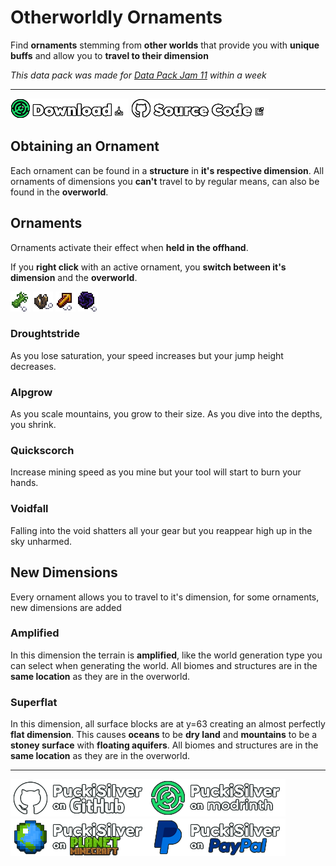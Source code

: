# Otherworldly Ornaments
Find **ornaments** stemming from **other worlds** that provide you with **unique buffs** and allow you to **travel to their dimension**

_This data pack was made for [Data Pack Jam 11](https://www.planetminecraft.com/jam/datapackjam11/) within a week_

---

[![modrinth Download](https://raw.githubusercontent.com/PuckiSilver/static-files/main/link_logos/modrinth_download.png)](https://modrinth.com/user/PuckiSilver)
[![GitHub Source Code](https://raw.githubusercontent.com/PuckiSilver/static-files/main/link_logos/github_source_code.png)](https://github.com/PuckiSilver)

## Obtaining an Ornament
Each ornament can be found in a **structure** in **it's respective dimension**.
All ornaments of dimensions you **can't** travel to by regular means, can also be found in the **overworld**.

## Ornaments
Ornaments activate their effect when **held in the offhand**.

If you **right click** with an active ornament, you **switch between it's dimension** and the **overworld**.

[![droughtstride](images/speedfood.png)](#droughtstride)
[![alpgrow](images/size.png)](#alpgrow)
[![quickscorch](images/mining.png)](#quickscorch)
[![voidfall](images/voidfall.png)](#voidfall)

### Droughtstride
As you lose saturation, your speed increases but your jump height decreases.

### Alpgrow
As you scale mountains, you grow to their size. As you dive into the depths, you shrink.

### Quickscorch
Increase mining speed as you mine but your tool will start to burn your hands.

### Voidfall
Falling into the void shatters all your gear but you reappear high up in the sky unharmed.

## New Dimensions
Every ornament allows you to travel to it's dimension, for some ornaments, new dimensions are added

### Amplified
In this dimension the terrain is **amplified**, like the world generation type you can select when generating the world.
All biomes and structures are in the **same location** as they are in the overworld.

### Superflat
In this dimension, all surface blocks are at y=63 creating an almost perfectly **flat dimension**.
This causes **oceans** to be **dry land** and **mountains** to be a **stoney surface** with **floating aquifers**.
All biomes and structures are in the **same location** as they are in the overworld.

---
[![PuckiSilver on GitHub](https://raw.githubusercontent.com/PuckiSilver/static-files/main/link_logos/GitHub.png)](https://github.com/PuckiSilver)[![PuckiSilver on modrinth](https://raw.githubusercontent.com/PuckiSilver/static-files/main/link_logos/modrinth.png)](https://modrinth.com/user/PuckiSilver)[![PuckiSilver on PlanetMinecraft](https://raw.githubusercontent.com/PuckiSilver/static-files/main/link_logos/PlanetMinecraft.png)](https://planetminecraft.com/m/PuckiSilver)[![PuckiSilver on PayPal](https://raw.githubusercontent.com/PuckiSilver/static-files/main/link_logos/PayPal.png)](https://paypal.me/puckisilver)
